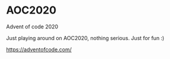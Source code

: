 # AOC2020
Advent of code 2020

Just playing around on AOC2020, nothing serious. Just for fun :)

https://adventofcode.com/